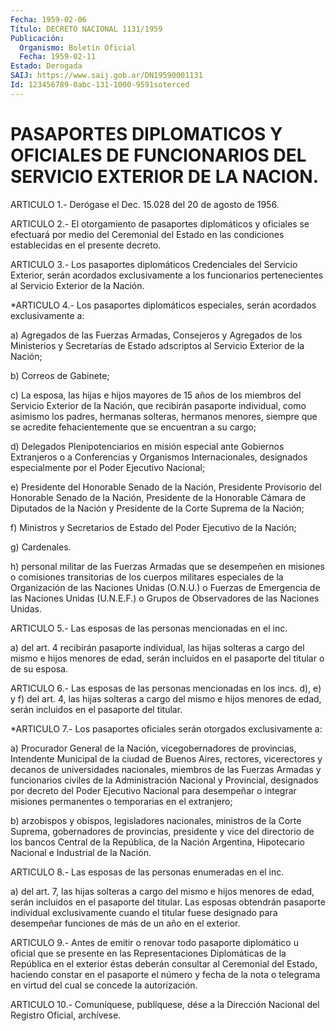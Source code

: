 ```yaml
---
Fecha: 1959-02-06
Título: DECRETO NACIONAL 1131/1959
Publicación:
  Organismo: Boletín Oficial
  Fecha: 1959-02-11
Estado: Derogada
SAIJ: https://www.saij.gob.ar/DN19590001131
Id: 123456789-0abc-131-1000-9591soterced
---
```

# PASAPORTES DIPLOMATICOS Y OFICIALES DE FUNCIONARIOS DEL SERVICIO EXTERIOR DE LA NACION.

<a id="1"></a>
ARTICULO 1.- Derógase el Dec. 15.028 del 20 de agosto de 1956.

<a id="2"></a>
ARTICULO  2.-  El  otorgamiento  de  pasaportes diplomáticos y oficiales se efectuará por medio del Ceremonial  del  Estado en las condiciones establecidas en el presente decreto.

<a id="3"></a>
ARTICULO  3.-  Los  pasaportes  diplomáticos  Credenciales del Servicio Exterior, serán acordados exclusivamente a los funcionarios  pertenecientes  al  Servicio Exterior de  la  Nación.

<a id="4"></a>
*ARTICULO  4.-  Los  pasaportes diplomáticos especiales, serán acordados exclusivamente a:

a) Agregados de las Fuerzas  Armadas, Consejeros y Agregados de los Ministerios  y  Secretarías  de  Estado    adscriptos  al  Servicio Exterior de la Nación;

b) Correos de Gabinete;

c) La esposa, las hijas e hijos mayores de 15  años de los miembros del  Servicio  Exterior  de  la  Nación,  que  recibirán  pasaporte individual,  como asimismo los padres, hermanas solteras,  hermanos menores, siempre  que se acredite fehacientemente que se encuentran a su cargo;

d) Delegados Plenipotenciarios  en  misión  especial ante Gobiernos Extranjeros    o   a  Conferencias  y  Organismos  Internacionales, designados especialmente  por  el  Poder  Ejecutivo  Nacional;

e)  Presidente  del  Honorable  Senado  de  la  Nación,  Presidente Provisorio  del  Honorable  Senado  de la Nación, Presidente de  la Honorable  Cámara  de Diputados de la Nación  y  Presidente  de  la Corte Suprema de la Nación;

f) Ministros y Secretarios  de  Estado  del  Poder  Ejecutivo de la Nación;

g) Cardenales.

h)  personal  militar  de las Fuerzas Armadas que se desempeñen  en misiones  o  comisiones  transitorias   de  los  cuerpos  militares especiales  de la Organización de las Naciones  Unidas  (O.N.U.)  o Fuerzas de Emergencia  de  las  Naciones Unidas (U.N.E.F.) o Grupos de Observadores de las Naciones Unidas.

<a id="5"></a>
ARTICULO 5.- Las esposas de las personas mencionadas en el inc.

a) del  art. 4 recibirán pasaporte individual, las hijas solteras a cargo del  mismo  e  hijos  menores  de edad, serán incluidos en el pasaporte del titular o de su esposa.

<a id="6"></a>
ARTICULO  6.-  Las  esposas de las personas mencionadas en los incs. d), e) y f) del art.  4, las hijas solteras a cargo del mismo e  hijos  menores de edad, serán  incluidos  en  el  pasaporte  del titular.

<a id="7"></a>
*ARTICULO  7.-  Los  pasaportes  oficiales  serán  otorgados exclusivamente a:

a) Procurador General de la Nación, vicegobernadores de provincias,  Intendente  Municipal  de  la  ciudad de Buenos Aires, rectores,  vicerectores  y  decanos  de  universidades  nacionales, miembros  de  las  Fuerzas  Armadas y funcionarios  civiles  de  la Administración Nacional y Provincial,  designados  por  decreto del Poder  Ejecutivo  Nacional  para  desempeñar  o  integrar  misiones permanentes o temporarias en el extranjero;

b) arzobispos y obispos, legisladores nacionales, ministros  de  la Corte  Suprema,  gobernadores  de provincias, presidente y vice del directorio de los bancos Central  de  la  República,  de  la Nación Argentina,    Hipotecario  Nacional  e  Industrial  de  la  Nación.

<a id="8"></a>
ARTICULO 8.- Las esposas de las personas enumeradas en el inc.

a) del  art.  7,  las  hijas  solteras  a  cargo  del mismo e hijos menores de edad, serán incluidos en el pasaporte del  titular.  Las esposas  obtendrán  pasaporte  individual  exclusivamente cuando el titular fuese designado para desempeñar funciones  de más de un año en el exterior.

<a id="9"></a>
ARTICULO  9.-  Antes  de  emitir  o  renovar  todo  pasaporte diplomático  u  oficial  que  se  presente  en las Representaciones Diplomáticas  de  la  República  en  el  exterior  éstas    deberán consultar   al  Ceremonial  del  Estado,  haciendo  constar  en  el pasaporte el  número  y  fecha de la nota o telegrama en virtud del cual se concede la autorización.

<a id="10"></a>
ARTICULO  10.-  Comuníquese,  publíquese,  dése a la Dirección Nacional del Registro Oficial, archívese.